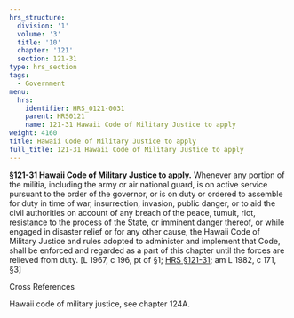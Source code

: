 ```yaml
---
hrs_structure:
  division: '1'
  volume: '3'
  title: '10'
  chapter: '121'
  section: 121-31
type: hrs_section
tags:
  - Government
menu:
  hrs:
    identifier: HRS_0121-0031
    parent: HRS0121
    name: 121-31 Hawaii Code of Military Justice to apply
weight: 4160
title: Hawaii Code of Military Justice to apply
full_title: 121-31 Hawaii Code of Military Justice to apply
---
```

**§121-31 Hawaii Code of Military Justice to apply.** Whenever any portion of the militia, including the army or air national guard, is on active service pursuant to the order of the governor, or is on duty or ordered to assemble for duty in time of war, insurrection, invasion, public danger, or to aid the civil authorities on account of any breach of the peace, tumult, riot, resistance to the process of the State, or imminent danger thereof, or while engaged in disaster relief or for any other cause, the Hawaii Code of Military Justice and rules adopted to administer and implement that Code, shall be enforced and regarded as a part of this chapter until the forces are relieved from duty. [L 1967, c 196, pt of §1; [HRS §121-31](/title-10/chapter-121/section-121-31/); am L 1982, c 171, §3]

Cross References

Hawaii code of military justice, see chapter 124A.